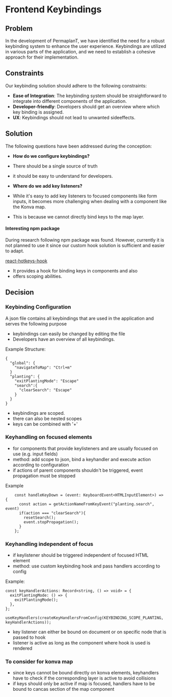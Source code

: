 # Frontend Keybindings

## Problem

In the development of PermaplanT, we have identified the need for a robust keybinding system to enhance the user experience. Keybindings are utilized in various parts of the application, and we need to establish a cohesive approach for their implementation.

## Constraints

Our keybinding solution should adhere to the following constraints:

- **Ease of Integration**: The keybinding system should be straightforward to integrate into different components of the application.
- **Developer-friendly**: Developers should get an overview where which key binding is assigned.
- **UX**: Keybindings should not lead to unwanted sideeffects.

## Solution

The following questions have been addressed during the conception:

- **How do we configure keybindings?**

- There should be a single source of truth
- it should be easy to understand for developers.

- **Where do we add key listeners?**

- While it's easy to add key listeners to focused components like form inputs, it becomes more challenging when dealing with a component like the Konva map.
- This is because we cannot directly bind keys to the map layer.

#### Interesting npm package

During research following npm package was found. However, currently it is not planned to use it since our custom hook solution is sufficient and easier to adapt.

[react-hotkeys-hook](https://github.com/JohannesKlauss/react-hotkeys-hook/tree/main)

- It provides a hook for binding keys in components and also
- offers scoping abilities.

## Decision

### Keybinding Configuration

A json file contains all keybindings that are used in the application and serves the following purpose

- keybindings can easily be changed by editing the file
- Developers have an overview of all keybindings.

Example Structure:

```
{
  "global": {
    "navigateToMap": "Ctrl+m"
  }
  "planting": {
    "exitPlantingMode": "Escape"
    "search":{
      "clearSearch": "Escape"
    }
  }
}
```

- keybindings are scoped.
- there can also be nested scopes
- keys can be combined with '+'

### Keyhandling on focused elements

- for components that provide keylisteners and are usually focused on use (e.g. input fields)
- method: add scope to json, bind a keyhandler and execute action according to configuration
- if actions of parent components shouldn't be triggered, event propagation must be stopped

Example

```
    const handleKeyDown = (event: KeyboardEvent<HTMLInputElement>) => {
      const action = getActionNameFromKeyEvent("planting.search", event)
      if(action === "clearSearch"){
        resetSearch();
        event.stopPropagation();
      }
    };
```

### Keyhandling independent of focus

- if keylistener should be triggered independent of focused HTML element
- method: use custom keybinding hook and pass handlers according to config

Example:

```
const keyHandlerActions: Record<string, () => void> = {
  exitPlantingMode: () => {
    exitPlantingMode();
  },
};

useKeyHandlers(createKeyHandlersFromConfig(KEYBINDING_SCOPE_PLANTING, keyHandlerActions));
```

- key listener can either be bound on document or on specific node that is passed to hook
- listener is active as long as the component where hook is used is rendered

### To consider for konva map

- since keys cannot be bound directly on konva elements, keyhandlers have to check if the corresponding layer is active to avoid collisions
- if keys should only be active if map is focused, handlers have to be bound to cancas section of the map component
